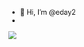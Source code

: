 - 👋 Hi, I’m @eday2
- 
[![](https://img.shields.io/badge/Gmail-D14836?style=for-the-badge&logo=gmail&logoColor=white)](eday@tuta.io)
